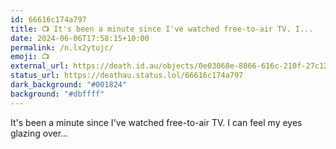 ```yaml
---
id: 66616c174a797
title: 📺 It's been a minute since I've watched free-to-air TV. I...
date: 2024-06-06T17:58:15+10:00
permalink: /n.lx2ytujc/
emoji: 📺
external_url: https://death.id.au/objects/0e03068e-8066-616c-210f-27c123231834
status_url: https://deathau.status.lol/66616c174a797
dark_background: "#001824"
background: "#dbffff"
---
```


It's been a minute since I've watched free-to-air TV. I can feel my eyes glazing over...
